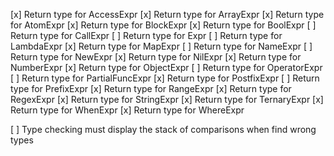 [x] Return type for AccessExpr
[x] Return type for ArrayExpr
[x] Return type for AtomExpr
[x] Return type for BlockExpr
[x] Return type for BoolExpr
[ ] Return type for CallExpr
[ ] Return type for Expr
[ ] Return type for LambdaExpr
[x] Return type for MapExpr
[ ] Return type for NameExpr
[ ] Return type for NewExpr
[x] Return type for NilExpr
[x] Return type for NumberExpr
[x] Return type for ObjectExpr
[ ] Return type for OperatorExpr
[ ] Return type for PartialFuncExpr
[x] Return type for PostfixExpr
[ ] Return type for PrefixExpr
[x] Return type for RangeExpr
[x] Return type for RegexExpr
[x] Return type for StringExpr
[x] Return type for TernaryExpr
[x] Return type for WhenExpr
[x] Return type for WhereExpr

[ ] Type checking must display the stack of comparisons when find wrong types